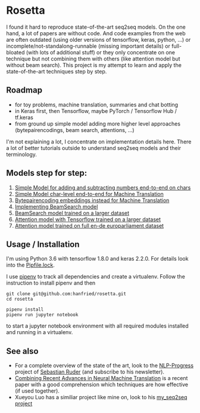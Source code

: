 # Rosetta

I found it hard to reproduce state-of-the-art seq2seq models.
On the one hand, a lot of papers are without code.
And code examples from the web are often outdated (using older versions of tensorflow, keras, python, ...) or incomplete/not-standalong-runnable (missing important details) or full-bloated (with lots of additional stuff) or they only concentrate on one technique but not combining them with others (like attention model but without beam search).
This project is my attempt to learn and apply the state-of-the-art techniques step by step.

## Roadmap

* for toy problems, machine translation, summaries and chat botting
* in Keras first, then Tensorflow, maybe PyTorch / Tensorflow Hub / tf.keras
* from ground up simple model adding more higher level approaches (bytepairencodings, beam search, attentions, ...) 

I'm not explaining a lot, I concentrate on implementation details here. There a lot of better tutorials outside to understand seq2seq models and their terminology.

## Models step for step:

1. [Simple Model for adding and subtracting numbers end-to-end on chars](SimpleModelForAddingAndSubstraction.ipynb)
2. [Simple Model char-level end-to-end for Machine Translation](SimpleModelForMachineTranslation.ipynb)
3. [Bytepairencoding embeddings instead for Machine Translation](BytepairencodingForMachineTranslation.ipynb)
4. [Implementing BeamSearch model](BeamSearchForMachineTranslation.ipynb)
5. [BeamSearch model trained on a larger dataset](BeamSearchOnLargeDataset.ipynb)
6. [Attention model with Tensorflow trained on a larger dataset](AttentionModelForMachineTranslationWithTensorflow.ipynb)
7. [Attention model trained on full en-de europarliament dataset](AttentionModelOnFullDataset.ipynb)

## Usage / Installation

I'm using Python 3.6 with tensorflow 1.8.0 and keras 2.2.0. For details look into the [Pipfile.lock](Pipfile.lock).

I use [pipenv](https://github.com/pypa/pipenv) to track all dependencies and create a virtualenv.
Follow the instruction to install pipenv and then

    git clone git@github.com:hanfried/rosetta.git
    cd rosetta

    pipenv install
    pipenv run jupyter notebook

to start a jupyter notebook environment with all required modules installed and running in a virtualenv.

## See also

* For a complete overview of the state of the art,
look to the [NLP-Progress](https://github.com/sebastianruder/NLP-progress) project of [Sebastian Ruder](http://ruder.io/) (and subscribe to his newsletter).
* [Combining Recent Advances in Neural Machine Translation](https://arxiv.org/pdf/1804.09849.pdf) is a recent paper with a good comprehension which techniques are how effective (if used together).
* Xueyou Luo has a similiar project like mine on, look to his [my\_seq2seq project](https://github.com/xueyouluo/my_seq2seq)
